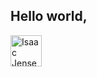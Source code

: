 ## Hello world,

<a href="https://linkedin.com/in/isaacajensen">
  <img align="left" alt="Isaac Jensen - LinkedIn" width="50px" src="https://cdn.jsdelivr.net/npm/simple-icons@v3/icons/linkedin.svg"/>
</a>
<br />
<br />
<br />
